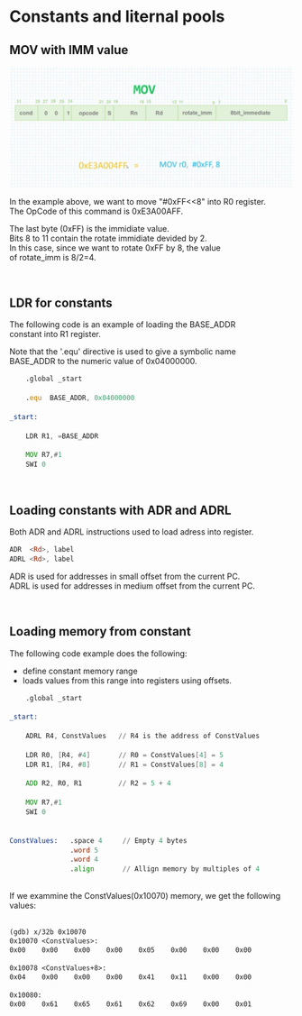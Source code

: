 # Constants and liternal pools

## MOV with IMM value

![Instructions examples](img/constants_and_literal_pools/mov_with_imm.PNG)

In the example above, we want to move "#0xFF<<8" into R0 register.  
The OpCode of this command is 0xE3A00AFF.

The last byte (0xFF) is the immidiate value.  
Bits 8 to 11 contain the rotate immidiate devided by 2.  
In this case, since we want to rotate 0xFF by 8, the value   
of rotate_imm is 8/2=4.  

</br>

## LDR for constants

The following code is an example of loading the BASE_ADDR  
constant into R1 register.  

Note that the '.equ' directive is used to give a symbolic name  
BASE_ADDR to the numeric value of 0x04000000.  


``` asm
	.global _start

	.equ  BASE_ADDR, 0x04000000

_start:

	LDR R1, =BASE_ADDR
	
	MOV R7,#1
	SWI 0
```

</br>

## Loading constants with ADR and ADRL

Both ADR and ADRL instructions used to load adress into register.  

``` asm
ADR  <Rd>, label  
ADRL <Rd>, label  
```

ADR is used for addresses in small offset from the current PC.   
ADRL is used for addresses in medium offset from the current PC.    

</br>

## Loading memory from constant 

The following code example does the following:
* define constant memory range    
* loads values from this range into registers using offsets.  

``` asm
	.global _start

_start:

	ADRL R4, ConstValues   // R4 is the address of ConstValues
	
	LDR R0, [R4, #4]       // R0 = ConstValues[4] = 5
    LDR R1, [R4, #8]       // R1 = ConstValues[8] = 4

	ADD R2, R0, R1         // R2 = 5 + 4

	MOV R7,#1
	SWI 0


ConstValues:   .space 4     // Empty 4 bytes
               .word 5
               .word 4
               .align       // Allign memory by multiples of 4
              
```

If we exammine the ConstValues(0x10070) memory, we get the following  values:

``` gdb

(gdb) x/32b 0x10070
0x10070 <ConstValues>:  
0x00    0x00    0x00    0x00    0x05    0x00    0x00    0x00

0x10078 <ConstValues+8>: 
0x04    0x00    0x00    0x00    0x41    0x11    0x00    0x00

0x10080: 
0x00    0x61    0x65    0x61    0x62    0x69    0x00    0x01

```
